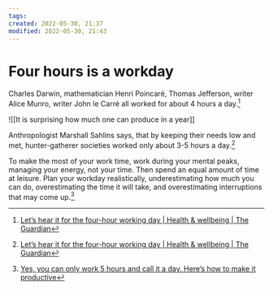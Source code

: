 ```yaml
---
tags: 
created: 2022-05-30, 21:37
modified: 2022-05-30, 21:43
---
```


# Four hours is a workday
Charles Darwin, mathematician Henri Poincaré, Thomas Jefferson, writer Alice Munro, writer John le Carré all worked for about 4 hours a day.[^1]

![[It is surprising how much one can produce in a year]]

Anthropologist Marshall Sahlins says, that by keeping their needs low and met, hunter-gatherer societies worked only about 3-5 hours a day.[^1]

To make the most of your work time, work during your mental peaks, managing your energy, not your time. Then spend an equal amount of time at leisure. Plan your workday realistically, underestimating how much you can do, overestimating the time it will take, and overestimating interruptions that may come up.[^2]

[^1]: [Let’s hear it for the four-hour working day | Health & wellbeing | The Guardian](https://www.theguardian.com/lifeandstyle/2017/aug/11/oliver-burkeman-four-hour-working-day?utm_source=pocket_mylist)
[^2]: [Yes, you can only work 5 hours and call it a day. Here’s how to make it productive](https://www.fastcompany.com/90688894/yes-you-can-only-work-5-hours-and-call-it-a-day-heres-how-to-make-it-productive)